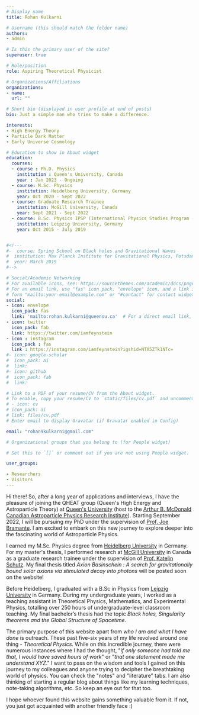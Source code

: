 ```yaml
---
# Display name
title: Rohan Kulkarni

# Username (this should match the folder name)
authors:
- admin

# Is this the primary user of the site?
superuser: true

# Role/position
role: Aspiring Theoretical Physicist

# Organizations/Affiliations
organizations:
- name:
  url: ""

# Short bio (displayed in user profile at end of posts)
bio: Just a simple man who tries to make a difference.

interests:
- High Energy Theory  
- Particle Dark Matter
- Early Universe Cosmology

# Education to show in About widget
education:
  courses:
  - course : Ph.D. Physics
    institution : Queen's University, Canada
    year : Jan 2023 - Ongoing
  - course: M.Sc. Physics
    institution: Heidelberg University, Germany
    year: Oct 2020 - Sept 2022
  - course: Graduate Research Trainee
    institution: McGill University, Canada
    year: Sept 2021 - Sept 2022 
  - course: B.Sc. Physics IPSP (International Physics Studies Program - IPSP)
    institution: Leipzig University, Germany
    year: Oct 2015 - July 2019


#<!---
#-  course: Spring School on Black holes and Gravitational Waves
#  institution: Max Planck Institute for Gravitational Physics, Potsdam, Germany
#  year: March 2019
#-->

# Social/Academic Networking
# For available icons, see: https://sourcethemes.com/academic/docs/page-builder/#icons
# For an email link, use "fas" icon pack, "envelope" icon, and a link in the
# form "mailto:your-email@example.com" or "#contact" for contact widget.
social:
- icon: envelope
  icon_pack: fas
  link: 'mailto:rohan.kulkarni@queensu.ca'  # For a direct email link, use "mailto:test@example.org".
- icon: twitter
  icon_pack: fab
  link: https://twitter.com/iamfeynstein
- icon : instagram
  icon_pack : fas
  link : https://instagram.com/iamfeynstein?igshid=NTA5ZTk1NTc=
#- icon: google-scholar
#  icon_pack: ai
#  link:
#- icon: github
#  icon_pack: fab
#  link:

# Link to a PDF of your resume/CV from the About widget.
# To enable, copy your resume/CV to `static/files/cv.pdf` and uncomment the lines below.
# - icon: cv
# icon_pack: ai
# link: files/cv.pdf
# Enter email to display Gravatar (if Gravatar enabled in Config)

email: "rohan9kulkarni@gmail.com"

# Organizational groups that you belong to (for People widget)

# Set this to `[]` or comment out if you are not using People widget.

user_groups:

- Researchers
- Visitors
---
```

Hi there! So, after a long year of applications and interviews, I have the pleasure of joining the QHEAT group (Queen's High Energy and Astroparticle Theory) at [Queen's University](https://www.queensu.ca/physics/) (host to the [Arthur B. McDonald Canadian Astroparticle Physics Research Institute](https://mcdonaldinstitute.ca/)). Starting September 2022, I will be pursuing my PhD under the supervision of [Prof. Joe Bramante](https://www.queensu.ca/academia/bramante/). I am excited to embark on this new journey to explore deeper into the fascinating world of Astroparticle Physics. 

I earned my M.Sc. Physics degree from [Heidelberg University](https://www.physik.uni-heidelberg.de/?lang=en) in Germany. For my master's thesis,  I performed research at [McGill University](https://www.physics.mcgill.ca/) in Canada as a graduate research trainee under the supervision of [Prof. Katelin Schutz](https://katelinschutz.com/). My final thesis titled *Axion Basinschein : A search for gravitationally bound solar axions via stimulated decay into photons* will be posted soon on the website!

<!---During my M.Sc. I completed the following courses (If anyone has any ) :  

- **Core** : *Quantum Field Theory I, Cosmology, General Relativity*
- **Specialization courses** : *Quantum Field Theory II, Standard Model of Particle Physics, Relativistic Quantum Mechanics*
- **Seminars and Block courses** : *Dark Matter Theory, Black holes in Physics and Astrophysics* --->

Before Heidelberg, I graduated with a B.Sc in Physics from [Leipzig University](https://www.physgeo.uni-leipzig.de/en) in Germany. During my undergraduate years, I worked as a teaching assistant in Theoretical Physics, Mathematics, and Experimental Physics, totalling over 250 hours of undergraduate-level classroom teaching. My final bachelor’s thesis had the topic *Black holes, Singularity theorems and the Global Structure of Spacetime*.

The primary purpose of this website apart from *who I am and what I have done* is outreach. These past five-six years of my life revolved around one thing - *Theoretical Physics*. While on this incredible journey, there were numerous instances where I had the thought, "*if only someone had told me that, I would have saved hours of work*" or "*that one statement made me understand XYZ*." I want to pass on the wisdom and tools I gained on this journey to my colleagues and anyone trying to decipher the breathtaking world of physics. You can check the "notes" and "literature" tabs. I am also thinking of starting a regular blog about things like my learning techniques, note-taking algorithms, etc. So keep an eye out for that too. 

I hope whoever found this website gains something valuable from it. If not, you just got acquainted with another friendly face :)

<!--- Nelson Bighetti is a professor of artificial intelligence at the Stanford AI Lab. His research interests include distributed robotics, mobile computing, and programmable matter. He leads the Robotic Neurobiology group, which develops self-reconfiguring robots, systems of self-organizing robots, and mobile sensor networks. -->
